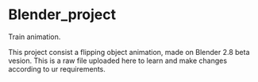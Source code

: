 # Blender_project
Train animation.

This project consist a flipping object animation, made on Blender 2.8 beta vesion.
This is a raw file uploaded here to learn and make changes according to ur requirements.
